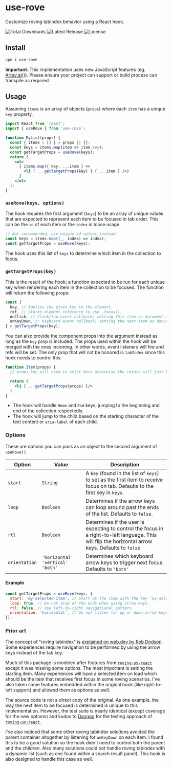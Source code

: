 # use-rove

Customize roving tabindex behavior using a React hook.

<div>
  <img src="https://img.shields.io/npm/dt/use-rove.svg" alt="Total Downloads">
  <img src="https://img.shields.io/npm/v/use-rove.svg" alt="Latest Release">
  <img src="https://img.shields.io/npm/l/use-rove.svg" alt="License">
</div>

## Install

```sh
npm i use-rove
```

**Important**: This implementation uses new JavaScript features (eg. [Array.at()](https://developer.mozilla.org/en-US/docs/Web/JavaScript/Reference/Global_Objects/Array/at)). Please ensure your project can support or build process can transpile as required.

## Usage

Assuming `items` is an array of objects (`props`) where each `item` has a unique `key` property.

```jsx
import React from 'react';
import { useRove } from 'use-rove';

function MyList(props) {
  const { items = [] } = props || {};
  const keys = items.map(item => item.key);
  const getTargetProps = useRove(keys);
  return (
    <ul>
      { items.map({ key, ...item } =>
        <li { ...getTargetProps(key) } { ...item } />)
      }
    </ul>
  );
}
```

### `useRove(keys, options)`

The hook requires the first argument (`keys`) to be an array of unique values that are expected to represent each item to be focused in tab order. This can be the `id` of each item or the `index` in loose usage.

```js
// Not recommended, use unique id values instead.
const keys = items.map((_, index) => index);
const getTargetProps = useRove(keys);
```

The hook uses this list of `keys` to determine which item in the collection to focus.

### `getTargetProps(key)`

This is the result of the hook; a function expected to be run for each unique key when rendering each item in the collection to be focused. The function will return the following props:

```js
const {
  key, // Applies the given key to the element.
  ref, // Stores element reference to use .focus().
  onClick, // Click/tap event callback; setting this item as document.activeElement.
  onKeyDown, // Keyboard event callback; setting the next item as document.activeElement.
} = getTargetProps(key);
```

You can also provide the component props into the argument instead as long as the `key` prop is included. The props used within the hook will be merged with the ones incoming. In other words, event listeners will fire and refs will be set. The only prop that will not be honored is `tabIndex` since this hook needs to control this.

```jsx
function Item(props) {
  // props.key will need to exist here otherwise the return will just be the given props.

  return (
    <li { ...getTargetProps(props) }/>
  )
}
```
- The hook will handle `Home` and `End` keys; jumping to the beginning and end of the collection respectedly.
- The hook will jump to the child based on the starting character of the text content or `aria-label` of each child.
### Options

These are options you can pass as an object to the second argument of `useRove()`.

| Option | Value | Description |
| ------ | ----- | ----------- |
| `start` | `String` | A `key` (found in the list of `keys`) to set as the first item to receive focus on tab. Defaults to the first key in `keys`. |
| `loop` | `Boolean` | Determines if the arrow keys can loop around past the ends of the list. Defaults to `false`. |
| `rtl` | `Boolean` | Determines if the user is expecting to control the focus in a right-to-left language. This will flip the horizontal arrow keys. Defaults to `false` |.
| `orientation` | `'horizontal'` `'vertical'` `'both'` | Determines which keyboard arrow keys to trigger next focus. Defaults to `'both'` |

#### Example

```jsx
const getTargetProps = useRove(keys, {
  start: 'my-selected-item', // Start at the item with the key 'my-selected-item'.
  loop: true, // Do not stop at the ends when using arrow keys.
  rtl: false, // Use left-to-right navigational pattern.
  orientation: 'horizontal', // Do not listen for up or down arrow keys.
});
```

### Prior art

The concept of "roving tabindex" is [explained on web.dev by Rob Dodson](https://web.dev/control-focus-with-tabindex/). Some experiences require navigation to be performed by using the arrow keys instead of the tab key.

Much of this package is modeled after features from [`roving-ux-react`](https://www.npmjs.com/package/roving-ux-react) except it was missing some options. The most important is setting the starting item. Many experiences will have a selected item on load which should be the item that receives first focus in some roving scenarios. I've also taken some features embedded within the original hook (like right-to-left support) and allowed them as options as well.

The source code is not a direct copy of the original. As one example, the way the next item to be focused is determined is unique to this implementation. However, the test suite is nearly identical (except coverage for the new options) and kudos to [Dangoo](https://github.com/Dangoo) for the testing approach of [`roving-ux-react`](https://www.npmjs.com/package/roving-ux-react).

I've also noticed that some other roving tabindex solutions avoided the parent container altogether by listening for `onKeyDown` on each item. I found this to be a good solution so the hook didn't need to control both the parent and the children. Also many solutions could not handle roving tabindex with a dynamic list (such as one found within a search result panel). This hook is also designed to handle this case as well.
